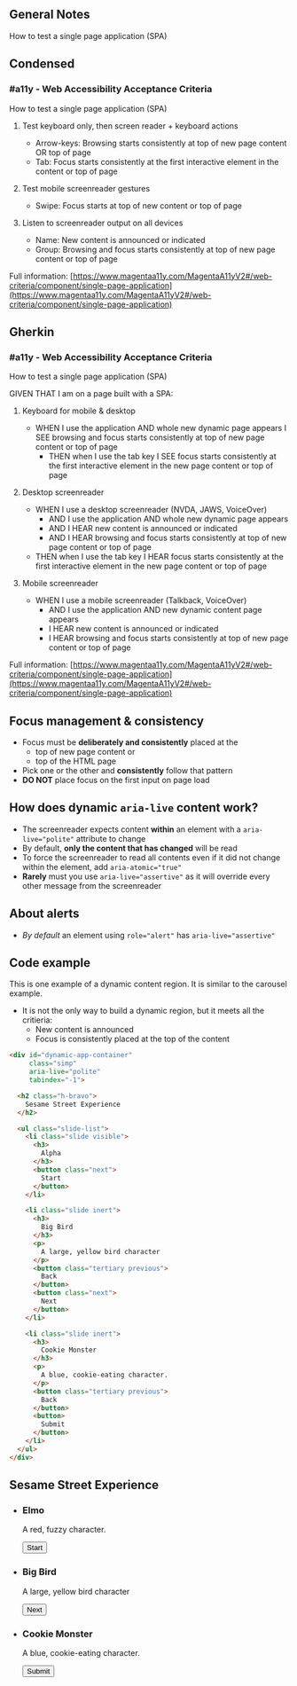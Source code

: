 ## General Notes

How to test a single page application (SPA)

## Condensed

### #a11y - Web Accessibility Acceptance Criteria

How to test a single page application (SPA)

1. Test keyboard only, then screen reader + keyboard actions

   - Arrow-keys: Browsing starts consistently at top of new page content OR top of page
   - Tab: Focus starts consistently at the first interactive element in the content or top of page

2. Test mobile screenreader gestures

   - Swipe: Focus starts at top of new content or top of page

3. Listen to screenreader output on all devices

   - Name: New content is announced or indicated 
   - Group: Browsing and focus starts consistently at top of new page content or top of page

Full information: [https://www.magentaa11y.com/MagentaA11yV2#/web-criteria/component/single-page-application](https://www.magentaa11y.com/MagentaA11yV2#/web-criteria/component/single-page-application)

## Gherkin

### #a11y - Web Accessibility Acceptance Criteria

How to test a single page application (SPA)

GIVEN THAT I am on a page built with a SPA:

1. Keyboard for mobile & desktop

   - WHEN I use the application AND whole new dynamic page appears I SEE browsing and focus starts consistently at top of new page content or top of page
      - THEN when I use the tab key I SEE focus starts consistently at the first interactive element in the new page content or top of page

2. Desktop screenreader

   - WHEN I use a desktop screenreader (NVDA, JAWS, VoiceOver) 
      - AND I use the application AND whole new dynamic page appears
      - AND I HEAR new content is announced or indicated 
      - AND I HEAR browsing and focus starts consistently at top of new page content or top of page
   - THEN when I use the tab key I HEAR focus starts consistently at the first interactive element in the new page content or top of page

3. Mobile screenreader

   - WHEN I use a mobile screenreader (Talkback, VoiceOver)
      - AND I use the application AND new dynamic content page appears
      - I HEAR new content is announced or indicated 
      - I HEAR browsing and focus starts consistently at top of new page content or top of page

Full information: [https://www.magentaa11y.com/MagentaA11yV2#/web-criteria/component/single-page-application](https://www.magentaa11y.com/MagentaA11yV2#/web-criteria/component/single-page-application)

## Focus management & consistency

- Focus must be **deliberately and consistently** placed at the
  - top of new page content or 
  - top of the HTML page
- Pick one or the other and **consistently** follow that pattern
- **DO NOT** place focus on the first input on page load

## How does dynamic `aria-live` content work?

- The screenreader expects content **within** an element with a `aria-live="polite"` attribute to change
- By default, **only the content that has changed** will be read
- To force the screenreader to read all contents even if it did not change within the element, add `aria-atomic="true"`
- **Rarely** must you use `aria-live="assertive"` as it will override every other message from the screenreader

## About alerts

- _By default_ an element using `role="alert"` has `aria-live="assertive"`

## Code example

This is one example of a dynamic content region. It is similar to the carousel example.

<!-- TODO mention how SPA works for our routing on current site -->

- It is not the only way to build a dynamic region, but it meets all the critieria:
  - New content is announced
  - Focus is consistently placed at the top of the content

```html
<div id="dynamic-app-container" 
     class="simp" 
     aria-live="polite" 
     tabindex="-1">

  <h2 class="h-bravo">
    Sesame Street Experience
  </h2>

  <ul class="slide-list">
    <li class="slide visible">
      <h3>
        Alpha
      </h3>
      <button class="next">
        Start
      </button>
    </li>

    <li class="slide inert">
      <h3>
        Big Bird
      </h3>
      <p>
        A large, yellow bird character
      </p>
      <button class="tertiary previous">
        Back
      </button>
      <button class="next">
        Next
      </button>
    </li>

    <li class="slide inert">
      <h3>
        Cookie Monster
      </h3>
      <p>
        A blue, cookie-eating character.
      </p>
      <button class="tertiary previous">
        Back
      </button>
      <button>
        Submit
      </button>
    </li>
  </ul>
</div>
```

<example>
   <div id="destination" 
      class="spa" 
      aria-live="polite" 
      tabindex="-1">
      <h2 class="h-bravo">
         Sesame Street Experience
      </h2>
      <ul class="slide-list">
         <li class="slide visible" id="current">
            <h3>
            Elmo
            </h3>
            <p>
            A red, fuzzy character.
            </p>
            <button data-fn="goToNext" class="Magentaa11y-button Magentaa11y-button--primary next">
            Start
            </button>
         </li>
         <li class="slide">
            <h3>
            Big Bird
            </h3>
            <p>
            A large, yellow bird character
            </p>
            <button data-fn="goToNext" class="Magentaa11y-button Magentaa11y-button--primary next">
            Next
            </button>
         </li>
         <li class="slide">
            <h3>
            Cookie Monster
            </h3>
            <p>
            A blue, cookie-eating character.
            </p>
            <button data-fn="goToNext" class="Magentaa11y-button Magentaa11y-button--primary next">
            Submit
            </button>
         </li>
      </ul>
   </div>
</example>